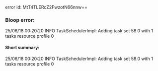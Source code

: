 error id: MtT4TLERcZ2FwzotN66nnw==
### Bloop error:

25/06/18 00:20:20 INFO TaskSchedulerImpl: Adding task set 58.0 with 1 tasks resource profile 0
#### Short summary: 

25/06/18 00:20:20 INFO TaskSchedulerImpl: Adding task set 58.0 with 1 tasks resource profile 0